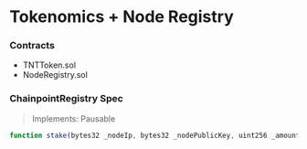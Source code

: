 # Tokenomics + Node Registry

### Contracts
* TNTToken.sol
* NodeRegistry.sol

### ChainpointRegistry Spec

> Implements: Pausable

```js
function stake(bytes32 _nodeIp, bytes32 _nodePublicKey, uint256 _amount, uint256 _duration) public returns (bool);
```




